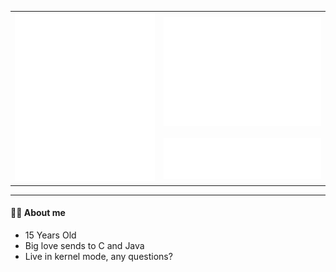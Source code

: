 <div align="center">
 <table>
   <tr>
     <td rowspan=2> <img src="https://github.com/Umbre11as/Umbre11as/blob/main/github-metrics.svg" /> </td>
     <td> 
	     <img src="https://github.com/Umbre11as/Umbre11as/blob/main/metrics.plugin.isocalendar.fullyear.svg" /> 
     </td>
   </tr>
	<tr>
		<td><img src="https://github.com/Umbre11as/Umbre11as/blob/main/metrics.plugin.languages.svg" /></td> 
	</tr>
 </table>
</div>

<hr />

#### 👨‍💻 About me
- 15 Years Old
- Big love sends to C and Java
- Live in kernel mode, any questions?
